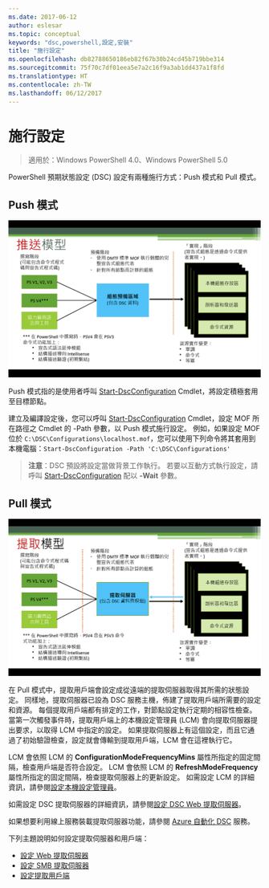 ```yaml
---
ms.date: 2017-06-12
author: eslesar
ms.topic: conceptual
keywords: "dsc,powershell,設定,安裝"
title: "施行設定"
ms.openlocfilehash: db82788650186eb82f67b30b24cd45b719bbe314
ms.sourcegitcommit: 75f70c7df01eea5e7a2c16f9a3ab1dd437a1f8fd
ms.translationtype: HT
ms.contentlocale: zh-TW
ms.lasthandoff: 06/12/2017
---
```

<a id="enacting-configurations" class="xliff"></a>
# 施行設定

>適用於：Windows PowerShell 4.0、Windows PowerShell 5.0

PowerShell 預期狀態設定 (DSC) 設定有兩種施行方式：Push 模式和 Pull 模式。

<a id="push-mode" class="xliff"></a>
## Push 模式

![Push 模式](images/Push.png "Push 模式的運作方式")

Push 模式指的是使用者呼叫 [Start-DscConfiguration](https://technet.microsoft.com/en-us/library/dn521623.aspx) Cmdlet，將設定積極套用至目標節點。

建立及編譯設定後，您可以呼叫 [Start-DscConfiguration](https://technet.microsoft.com/en-us/library/dn521623.aspx) Cmdlet，設定 MOF 所在路徑之 Cmdlet 的 -Path 參數，以 Push 模式施行設定。 例如，如果設定 MOF 位於 `C:\DSC\Configurations\localhost.mof`，您可以使用下列命令將其套用到本機電腦：`Start-DscConfiguration -Path 'C:\DSC\Configurations'`

> __注意__：DSC 預設將設定當做背景工作執行。 若要以互動方式執行設定，請呼叫 [Start-DscConfiguration](https://technet.microsoft.com/library/dn521623.aspx) 配以 __-Wait__ 參數。


<a id="pull-mode" class="xliff"></a>
## Pull 模式

![Pull 模式](images/Pull.png "Pull 模式的運作方式")

在 Pull 模式中，提取用戶端會設定成從遠端的提取伺服器取得其所需的狀態設定。 同樣地，提取伺服器已設為 DSC 服務主機，佈建了提取用戶端所需要的設定和資源。 每個提取用戶端都有排定的工作，對節點設定執行定期的相容性檢查。 當第一次觸發事件時，提取用戶端上的本機設定管理員 (LCM) 會向提取伺服器提出要求，以取得 LCM 中指定的設定。 如果提取伺服器上有這個設定，而且它通過了初始驗證檢查，設定就會傳輸到提取用戶端，LCM 會在這裡執行它。

LCM 會依照 LCM 的 **ConfigurationModeFrequencyMins** 屬性所指定的固定間隔，檢查用戶端是否符合設定。 LCM 會依照 LCM 的 **RefreshModeFrequency** 屬性所指定的固定間隔，檢查提取伺服器上的更新設定。 如需設定 LCM 的詳細資訊，請參閱[設定本機設定管理員](metaConfig.md)。

如需設定 DSC 提取伺服器的詳細資訊，請參閱[設定 DSC Web 提取伺服器](pullServer.md)。

如果想要利用線上服務裝載提取伺服器功能，請參閱 [Azure 自動化 DSC](https://azure.microsoft.com/en-us/documentation/articles/automation-dsc-overview/) 服務。

下列主題說明如何設定提取伺服器和用戶端：

- [設定 Web 提取伺服器](pullServer.md)
- [設定 SMB 提取伺服器](pullServerSMB.md)
- [設定提取用戶端](pullClientConfigID.md)

